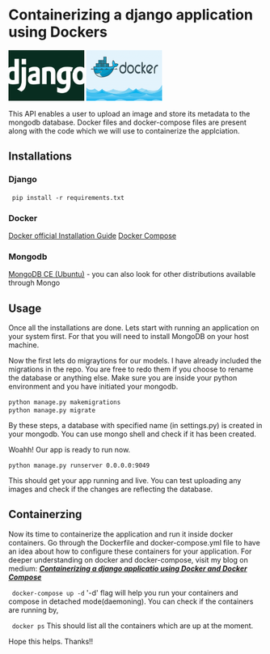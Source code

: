 # Containerizing a django application using Dockers
<img src="/logos/django_logo.png" alt="Django" title="Django" width="150" height="100" />  <img src="/logos/docker_logo.png" alt="Docker" title="Docker" width="150" height="100" /> 
	
This API enables a user to upload an image and store its metadata to the mongodb  database. Docker files and docker-compose files are present along with the code which we will use to containerize the applciation.

## Installations

### Django
``` pip install -r requirements.txt```

### Docker
[Docker official Installation Guide](https://docs.docker.com/engine/install/ubuntu/)
[Docker Compose](https://docs.docker.com/compose/install/)

### Mongodb
[MongoDB CE (Ubuntu)](https://docs.mongodb.com/manual/tutorial/install-mongodb-on-ubuntu/) - you can also look for other distributions available through Mongo

## Usage
Once all the installations are done. Lets start with running an application on your system first. For that you will need to install MongoDB on your host machine.

Now the first lets do migraytions for our models. I have already included the migrations in the repo. You are free to redo them if you choose to rename the database or anything else.
Make sure you are inside your python environment and you have initiated your mongodb.

```
python manage.py makemigrations
python manage.py migrate
```
By these steps, a database with specified name (in settings.py) is created in your mongodb. You can use mongo shell and check if it has been created.

Woahh! Our app is ready to run now.

```
python manage.py runserver 0.0.0.0:9049
```

This should get your app running and live. You can test uploading any images and check if the changes are reflecting the database.

## Containerzing

Now its time to containerize the application and run it inside docker containers. Go through the Dockerfile and docker-compose.yml file to have an idea about how to configure these containers for your application. For deeper understanding on docker and docker-compose, visit my blog on medium:
***[Containerizing a django applicatio using Docker and Docker Compose](https://medium.com/@logan_14/containerizing-a-django-application-using-dockers-c18cdc9a838e)***

``` docker-compose up -d```
'-d' flag will help you run your containers and compose in detached mode(daemoning). You can check if the containers are running by,

``` docker ps```
This should list all the containers which are up at the moment.

Hope this helps. Thanks!!
